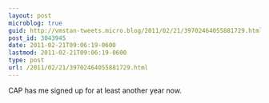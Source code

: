```yaml
---
layout: post
microblog: true
guid: http://vmstan-tweets.micro.blog/2011/02/21/39702464055881729.html
post_id: 3043945
date: 2011-02-21T09:06:19-0600
lastmod: 2011-02-21T09:06:19-0600
type: post
url: /2011/02/21/39702464055881729.html
---
```

CAP has me signed up for at least another year now.
